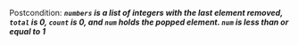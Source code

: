 Postcondition: ***`numbers` is a list of integers with the last element removed, `total` is 0, `count` is 0, and `num` holds the popped element. `num` is less than or equal to 1***